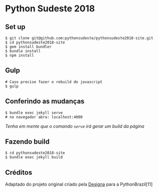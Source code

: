 # Python Sudeste 2018


## Set up

```console
$ git clone git@github.com:pythonsudeste/pythonsudeste2018-site.git
$ cd pythonsudeste2018-site
$ gem install bundler
$ bundle install
$ npm install
```

## Gulp

```console
# Caso precise fazer o rebuild do javascript
$ gulp
```

## Conferindo as mudanças

```console
$ bundle exec jekyll serve
# no navegador abra: localhost:4000
```
_Tenha em mente que o comando `serve` irá gerar um build da página_

## Fazendo build

```console
$ cd pythonsudeste2018-site
$ bundle exec jekyll build
```

## Créditos
Adaptado do projeto original criado pela [Designa](http://www.designa.com.br) para a PythonBrazil[11]
